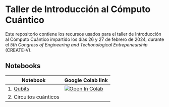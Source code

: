 # Taller de Introducción al Cómputo Cuántico

Este repositorio contiene los recursos usados para el taller de Introducción al Cómputo Cuántico impartido los días 26 y 27 de febrero de 2024, durante el *5th Congress of Engineering and Techonological Entrepeneurship* (CREATE-V).

## Notebooks

| Notebook | Google Colab link |
|---|---|
| 1. [Qubits](https://github.com/ferbetanzo/CREATE-V-Taller-QC/blob/main/1.%20Qubits.ipynb) | <a target="_blank" href="https://colab.research.google.com/github/ferbetanzo/CREATE-V-Taller-QC/blob/main/1.%20Qubits.ipynb"><img src="https://colab.research.google.com/assets/colab-badge.svg" alt="Open In Colab"/></a> |
| 2. Circuitos cuánticos | |